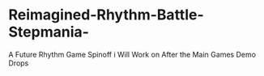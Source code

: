 # Reimagined-Rhythm-Battle-Stepmania-
A Future Rhythm Game Spinoff i Will Work on After the Main Games Demo Drops
